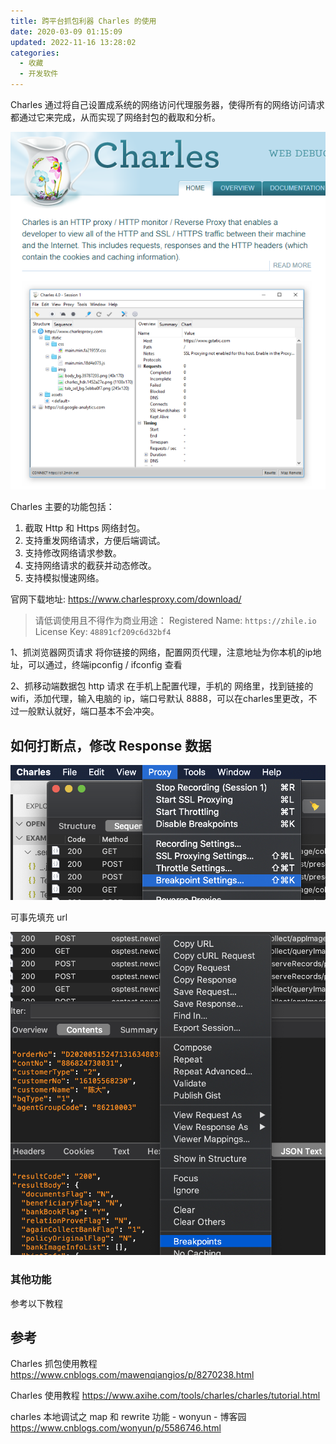 ```yaml
---
title: 跨平台抓包利器 Charles 的使用
date: 2020-03-09 01:15:09
updated: 2022-11-16 13:28:02
categories:
  - 收藏
  - 开发软件
---
```


Charles 通过将自己设置成系统的网络访问代理服务器，使得所有的网络访问请求都通过它来完成，从而实现了网络封包的截取和分析。

![官网截图](./imgs/%E8%B7%A8%E5%B9%B3%E5%8F%B0-%E6%8A%93%E5%8C%85%E5%88%A9%E5%99%A8-Charles%E7%9A%84%E4%BD%BF%E7%94%A8/1662509-8565686dc0d54932.png)

Charles 主要的功能包括：

1. 截取 Http 和 Https 网络封包。
2. 支持重发网络请求，方便后端调试。
3. 支持修改网络请求参数。
4. 支持网络请求的截获并动态修改。
5. 支持模拟慢速网络。

官网下载地址: <https://www.charlesproxy.com/download/>

> 请低调使用且不得作为商业用途：
> Registered Name: `https://zhile.io`
> License Key: `48891cf209c6d32bf4`

1、抓浏览器网页请求
将你链接的网络，配置网页代理，注意地址为你本机的ip地址，可以通过，终端ipconfig / ifconfig 查看

2、抓移动端数据包 http 请求
在手机上配置代理，手机的 网络里，找到链接的 wifi，添加代理，输入电脑的 ip，端口号默认 8888，可以在charles里更改，不过一般默认就好，端口基本不会冲突。

## 如何打断点，修改 Response 数据

![如何打断点，修改 Response 数据](./imgs/%E8%B7%A8%E5%B9%B3%E5%8F%B0-%E6%8A%93%E5%8C%85%E5%88%A9%E5%99%A8-Charles%E7%9A%84%E4%BD%BF%E7%94%A8/1662509-6788a6bfd925395c.png)

可事先填充 url

![可事先填充 url](./imgs/%E8%B7%A8%E5%B9%B3%E5%8F%B0-%E6%8A%93%E5%8C%85%E5%88%A9%E5%99%A8-Charles%E7%9A%84%E4%BD%BF%E7%94%A8/1662509-b40fcbb7bedbe7f6.png)

### 其他功能

参考以下教程

## 参考

Charles 抓包使用教程
<https://www.cnblogs.com/mawenqiangios/p/8270238.html>

Charles 使用教程
<https://www.axihe.com/tools/charles/charles/tutorial.html>

charles 本地调试之 map 和 rewrite 功能 - wonyun - 博客园
<https://www.cnblogs.com/wonyun/p/5586746.html>
